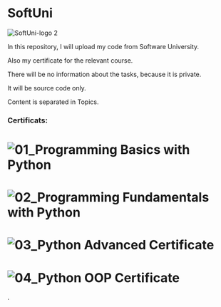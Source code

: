 # SoftUni

![SoftUni-logo 2](https://github.com/Zeus097/SoftUni/assets/142613528/61b8da4c-0e94-4abb-a5dc-4727634faa0f)


In this repository, I will upload my code from Software University.

Also my certificate for the relevant course.

There will be no information about the tasks, because it is private.

It will be source code only.

Content is separated in Topics.

### Certificats:


# ![01_Programming Basics with Python](https://github.com/user-attachments/assets/be582a7b-58cd-4432-8901-ac3dbbf9e974)

# ![02_Programming Fundamentals with Python](https://github.com/user-attachments/assets/552f1244-f803-4301-ae7c-ca81427e4271)

# ![03_Python Advanced Certificate](https://github.com/user-attachments/assets/e78b1502-138d-442d-9506-8cfafecc19e2)

# ![04_Python OOP Certificate](https://github.com/user-attachments/assets/512dcb73-59a6-47d4-962e-96ea66e37820)
.
